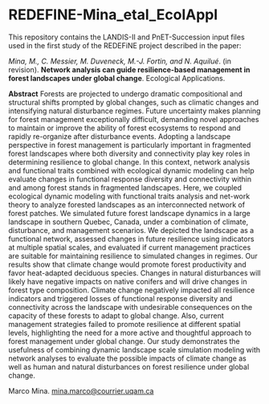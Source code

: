 # REDEFINE-Mina_etal_EcolAppl
This repository contains the LANDIS-II and PnET-Succession input files used in the first study of the REDEFiNE project described in the paper:

*Mina, M., C. Messier, M. Duveneck, M.-J. Fortin, and N. Aquilué*. (in revision). **Network analysis can guide resilience-based management in forest landscapes under global change**. Ecological Applications.

**Abstract**
Forests are projected to undergo dramatic compositional and structural shifts prompted by global changes, such as climatic changes and intensifying natural disturbance regimes. Future uncertainty makes planning for forest management exceptionally difficult, demanding novel approaches to maintain or improve the ability of forest ecosystems to respond and rapidly re-organize after disturbance events. Adopting a landscape perspective in forest management is particularly important in fragmented forest landscapes where both diversity and connectivity play key roles in determining resilience to global change. In this context, network analysis and functional traits combined with ecological dynamic modeling can help evaluate changes in functional response diversity and connectivity within and among forest stands in fragmented landscapes. Here, we coupled ecological dynamic modeling with functional traits analysis and net-work theory to analyze forested landscapes as an interconnected network of forest patches. We simulated future forest landscape dynamics in a large landscape in southern Quebec, Canada, under a combination of climate, disturbance, and management scenarios. We depicted the landscape as a functional network, assessed changes in future resilience using indicators at multiple spatial scales, and evaluated if current management practices are suitable for maintaining resilience to simulated changes in regimes. Our results show that climate change would promote forest productivity and favor heat-adapted deciduous species. Changes in natural disturbances will likely have negative impacts on native conifers and will drive changes in forest type composition. Climate change negatively impacted all resilience indicators and triggered losses of functional response diversity and connectivity across the landscape with undesirable consequences on the capacity of these forests to adapt to global change. Also, current management strategies failed to promote resilience at different spatial levels, highlighting the need for a more active and thoughtful approach to forest management under global change. Our study demonstrates the usefulness of combining dynamic landscape scale simulation modeling with network analyses to evaluate the possible impacts of climate change as well as human and natural disturbances on forest resilience under global change. 


Marco Mina. mina.marco@courrier.uqam.ca

